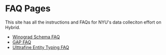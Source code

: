 # FAQ Pages

This site has all the instructions and FAQs for NYU's data colleciton effort on Hybrid. 
- [Winograd Schema FAQ](https://nyu-mll.github.io/SuperGLUE-human/wsc-faq)
- [GAP FAQ](https://nyu-mll.github.io/SuperGLUE-human/gap-faq)
- [Ulttrafine Entity Typing FAQ](https://nyu-mll.github.io/SuperGLUE-human/ultra-faq)
